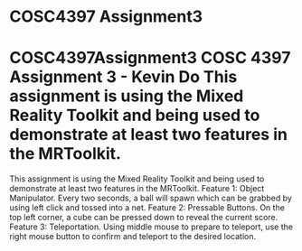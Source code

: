 # COSC4397 Assignment3
 # COSC4397Assignment3  COSC 4397 Assignment 3 - Kevin Do  This assignment is using the Mixed Reality Toolkit and being used to demonstrate at least two features in the MRToolkit.
This assignment is using the Mixed Reality Toolkit and being used to demonstrate at least two features in the MRToolkit.
Feature 1: Object Manipulator. Every two seconds, a ball will spawn which can be grabbed by using left click and tossed into a net.
Feature 2: Pressable Buttons. On the top left corner, a cube can be pressed down to reveal the current score.
Feature 3: Teleportation. Using middle mouse to prepare to teleport, use the right mouse button to confirm and teleport to the desired location.
